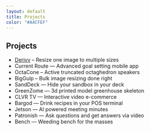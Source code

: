 ```yaml
---
layout: default
title: Projects
color: "#A4CFEF"
---
```

## Projects

 - [Derivv](/projects/derivv) – Resize one image to multiple sizes
 - Current Route — Advanced goal setting mobile app
 - OctaCone – Active truncated octaghedron speakers
 - BigGulp – Bulk image resizing done right
 - SandDeck — Hide your sandbox in your deck
 - GreenZome — 3d printed model greenhouse skeleton
 - CLVR TV — Interactive video e-commerce
 - Bargod — Drink recipes in your POS terminal
 - Jetson — AI powered meeting minutes
 - Patronish — Ask questions and get answers via video
 - Bench — Weeding bench for the masses
